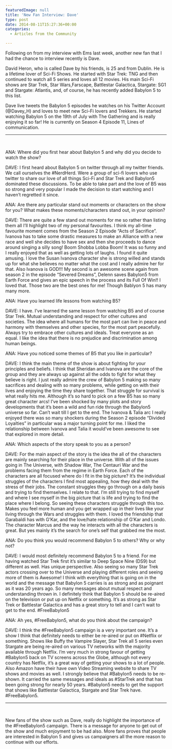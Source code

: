 ```yaml
---
featuredImage: null
title: 'New Fan Interview: Dave'
type: post
date: 2014-08-11T15:27:36+00:00
categories:
  - Articles from the Community

---
```


Following on from my interview with Ems last week, another new fan that I had the chance to interview recently is Dave.

David Heron, who is called Dave by his friends, is 25 and from Dublin. He is a lifetime lover of Sci-Fi Shows. He started with Star Trek: TNG and then continued to watch all 5 series and loves all 12 movies. His main Sci-Fi shows are Star Trek, Star Wars,Farscape, Battlestar Galactica, Stargate: SG1 and Stargate: Atlantis, and, of course, he has recently added Babylon 5 to this list.

Dave live tweets the Babylon 5 episodes he watches on his Twitter Account (@Davey_H) and loves to meet new Sci-Fi lovers and Trekkers. He started watching Babylon 5 on the 19th of July with The Gathering and is really enjoying it so far! He is currently on Season 4 Episode 11, Lines of communication.

* * *

&nbsp;

ANA: Where did you first hear about Babylon 5 and why did you decide to watch the show?

DAVE: I first heard about Babylon 5 on twitter through all my twitter friends. We call ourselves the #NerdHerd. Were a group of sci-fi lovers who use twitter to share our love of all things Sci-Fi and Star Trek and Babylon5 dominated these discussions. To be able to take part and the love of B5 was so strong and very popular I made the decision to start watching and I haven&#8217;t regretted it since.

ANA: Are there any particular stand out moments or characters on the show for you? What makes these moments/characters stand out, in your opinion?

DAVE: There are quite a few stand out moments for me so rather than listing them all I&#8217;ll highlight two of my personal favourites. I think my all-time favourite moment comes from the Season 2 Episode &#8220;Acts of Sacrifice&#8221;. Ivanova has to take some drastic measures to make an Alliance with a new race and well she decides to have sex and then she proceeds to dance around singing a silly song! Boom Shobba Lobba Boom! It was so funny and I really enjoyed that as well as getting lots of laughs. I found it quite amusing. I love the Susan Ivanova character she is strong willed and stands up for what she believes no matter what the cost and I really admire her for that. Also Ivanova is GOD!!! My second is an awesome scene again from season 2 in the episode &#8220;Severed Dreams&#8221;, Delenn saves Babylon5 from Earth Force and gives an epic speech in the process and its Full Of Win!! I loved that. Those two are the best ones for me! Though Bablyon 5 has many many more.

ANA: Have you learned life lessons from watching B5?

DAVE: I have. I&#8217;ve learned the same lesson from watching B5 and of course Star Trek. Mutual understanding and respect for other cultures and societies. The idea where all humans for the most part can live in peace and harmony with themselves and other species, for the most part peacefully. Always try to embrace other cultures and ideals. Treat everyone as an equal. I like the idea that there is no prejudice and discrimination among human beings.

ANA: Have you noticed some themes of B5 that you like in particular?

DAVE: I think the main theme of the show is about fighting for your principles and beliefs. I think that Sheridan and Ivanova are the core of the group and they are always up against all the odds to fight for what they believe is right. I just really admire the crew of Babylon 5 making so many sacrifices and dealing with so many problems, while getting on with their lives and enjoying the time they share together. That struggle for survival is what really hits me. Although it&#8217;s so hard to pick on a few B5 has so many great character arcs! I&#8217;ve been shocked by many plots and story developments that it&#8217;s been a wild and fun ride through the Babylon5 universe so far. Can&#8217;t wait till I get to the end. The Ivanova & Talia arc I really enjoyed there was so many shockers during the Season 2 episode &#8220;Divided Loyalties&#8221; in particular was a major turning point for me. I liked the relationship between Ivanova and Talia it would&#8217;ve been awesome to see that explored in more detail.

ANA: Which aspects of the story speak to you as a person?

DAVE: For the main aspect of the story is the idea the all of the characters are mainly searching for their place in the universe. With all of the issues going in The Universe, with Shadow War, The Centauri War and the problems facing them from the regime in Earth Force. Each of the characters are all focused where do I fit in the big picture? It&#8217;s the individual struggles of the characters I find most appealing, how they deal with the stress of their jobs. The constant struggles they go through on a daily basis and trying to find themselves. I relate to that. I&#8217;m still trying to find myself and where I see myself in the big picture that is life and trying to find the place where I belong. So seeing these characters struggle through this too. Makes you feel more human and you get wrapped up in their lives like your living through the Wars and struggles with them. I loved the friendship that Garabaldi has with G&#8217;Kar, and the love/hate relationship of G&#8217;Kar and Londo. The character Marcus and the way he interacts with all the characters is great. But yes mainly it&#8217;s the search for one&#8217;s self that grabbed me the most.

ANA: Do you think you would recommend Babylon 5 to others? Why or why not?

DAVE: I would most definitely recommend Babylon 5 to a friend. For me having watched Star Trek first it&#8217;s similar to Deep Space Nine (DS9) but different as well. Has unique perspective. Also seeing so many Star Trek actors crossing over to the Universe and playing different roles and seeing more of them is Awesome! I think with everything that is going on in the world and the message that Babylon 5 carries is as strong and as poignant as it was 20 years ago. So many messages about mutual respect and understanding thrown in. I definitely think that Babylon 5 should be re-aired on the television or put up on Netflix or something. It&#8217;s as strong as Star Trek or Battlestar Galactica and has a great story to tell and I can&#8217;t wait to get to the end. #FreeBabylon5

ANA: Ah yes, #FreeBabylon5, what do you think about the campaign?

DAVE: I think the #FreeBabylon5 campaign is a very important one. It&#8217;s a show I think that definitely needs to either be re-aired or put on #Netflix or something. Shows like Buffy the Vampire Slayer, Star Trek all 5 series even Stargate are being re-aired on various TV networks with the majority available through Netflix. I&#8217;m very much in strong favour of getting #Babylon5 back on TV screens across the Globe, although not every country has Netflix, it&#8217;s a great way of getting your shows to a lot of people. Also Amazon have their have own Video Streaming website to share TV shows and movies as well. I strongly believe that #Babylon5 needs to be re-shown. It carried the same messages and ideals as #StarTrek and that has been going strong for nearly 50 years. #Babylon5 needs to get the support that shows like Battlestar Galactica, Stargate and Star Trek have. #FreeBabylon5.

* * *

&nbsp;

New fans of the show such as Dave, really do highlight the importance of the #FreeBabylon5 campaign. There is a message for anyone to get out of the show and much enjoyment to be had also. More fans proves that people are interested in Babylon 5 and gives us campaigners all the more reason to continue with our efforts.
